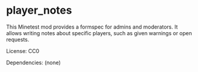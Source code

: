 player_notes
============

This Minetest mod provides a formspec for admins and moderators.
It allows writing notes about specific players, such as given warnings or open requests.

License: CC0

Dependencies: (none)